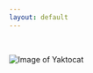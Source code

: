 ```yaml
---
layout: default
---
```


<br>

![Image of Yaktocat](https://octodex.github.com/images/yaktocat.png)

<br>



